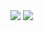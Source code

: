 <img src="https://github-readme-stats.vercel.app/api/top-langs?username=wwicked&show_icons=true&locale=en&layout=compact&theme=dark"/>
<img src="https://github-readme-streak-stats.herokuapp.com?user=wwicked&theme=merko&count_private=true&hide_border=true&mode=weekly"/>
